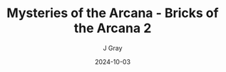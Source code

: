 ---
title: 'Mysteries of the Arcana - Bricks of the Arcana 2'
alt: 'Mysteries of the Arcana'
date: '2024-10-03'
author: 'J Gray'
artist: 'Keira'
---